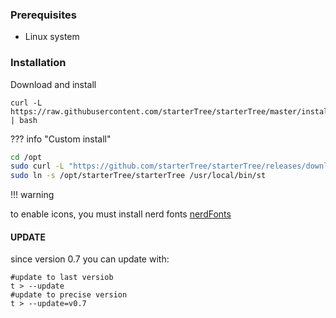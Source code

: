### Prerequisites

* Linux system

### Installation

Download and install

```
curl -L https://raw.githubusercontent.com/starterTree/starterTree/master/install.sh | bash
```

??? info "Custom install"
  
  ```bash  
  cd /opt 
  sudo curl -L "https://github.com/starterTree/starterTree/releases/download/$(basename $(curl -fsSLI -o /dev/null -w %{url_effective} https://github.com/starterTree/starterTree/releases/latest))/starterTree.tar.gz" | sudo tar -xz 
  sudo ln -s /opt/starterTree/starterTree /usr/local/bin/st
  ```

<!--  curl -L ’https://github.com/thomas10-10/az/releases/download/v0.3/az.tar.gz' | tar -xz - -C az --strip-components=1 -->

!!! warning

  to enable icons, you must install nerd fonts [nerdFonts](https://www.nerdfonts.com/font-downloads)

#### UPDATE 

since version 0.7 you can update with:
```
#update to last versiob
t > --update
#update to precise version
t > --update=v0.7
```
